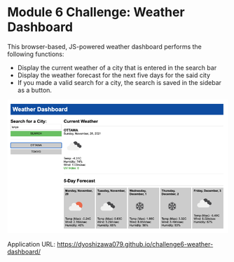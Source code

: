 # Module 6 Challenge: Weather Dashboard

This browser-based, JS-powered weather dashboard performs the following functions:
- Display the current weather of a city that is entered in the search bar
- Display the weather forecast for the next five days for the said city
- If you made a valid search for a city, the search is saved in the sidebar as a button. 

![The application](screenshot.png)

Application URL: https://dyoshizawa079.github.io/challenge6-weather-dashboard/